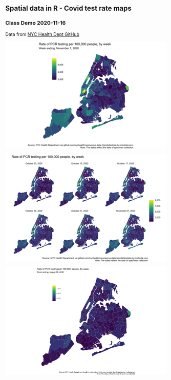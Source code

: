 ## Spatial data in R - Covid test rate maps
### Class Demo 2020-11-16

Data from [NYC Health Dept GitHub](https://github.com/nychealth/coronavirus-data)

![single-map](img/covid-testrate_map-single.png)

![facet-map](img/covid-testrate_map-facet.png)

![anim-map](img/covid-testrate_map-anim.gif)
